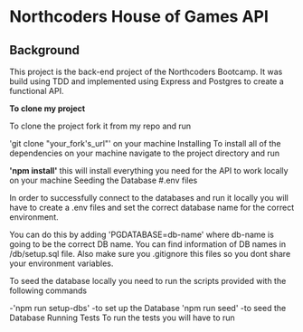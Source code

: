 # Northcoders House of Games API

## Background

This project is the back-end project of the Northcoders Bootcamp. It was build using TDD and implemented using Express and Postgres to create a functional API.


**To clone my project**

To clone the project fork it from my repo and run

'git clone "your_fork's_url"' on your machine
Installing
To install all of the dependencies on your machine navigate to the project directory and run

**'npm install'**
this will install everything you need for the API to work locally on your machine
Seeding the Database
#.env files

In order to successfully connect to the databases and run it locally you will have to create a .env files
and set the correct database name for the correct environment.

You can do this by adding 'PGDATABASE=db-name' where db-name is going to be the correct DB name.
You can find information of DB names in /db/setup.sql file. Also make sure you
.gitignore this files so you dont share your environment variables.

To seed the database locally you need to run the scripts provided with the following commands

-'npm run setup-dbs'
-to set up the Database
'npm run seed'
-to seed the Database
Running Tests
To run the tests you will have to run
